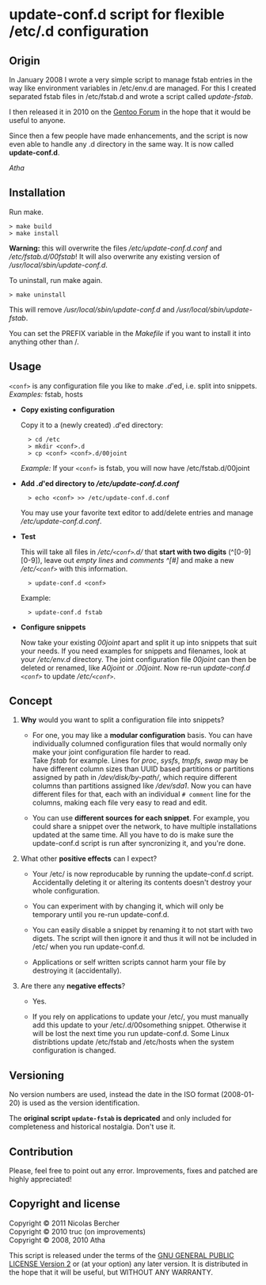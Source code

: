 update-conf.d script for flexible /etc/<conf>.d configuration
=============================================================


Origin
------

In January 2008 I wrote a very simple script to manage fstab entries in the way
like environment variables in /etc/env.d are managed. For this I created
separated fstab files in /etc/fstab.d and wrote a script called *update-fstab*.

I then released it in 2010 on the [Gentoo Forum](http://forums.gentoo.org/viewtopic.php?p=6364143) in the hope that it
would be useful to anyone.

Since then a few people have made enhancements, and the script is now even able
to handle any <conf>.d directory in the same way. It is now called **update-conf.d**.

*Atha*

Installation
------------

Run make.

    > make build
    > make install

**Warning:** this will overwrite the files */etc/update-conf.d.conf* and
*/etc/fstab.d/00fstab*! It will also overwrite any existing version of
*/usr/local/sbin/update-conf.d*.

To uninstall, run make again.

    > make uninstall

This will remove */usr/local/sbin/update-conf.d* and
*/usr/local/sbin/update-fstab*.

You can set the PREFIX variable in the *Makefile* if you want to install it into
anything other than /.

Usage
-----

``<conf>`` is any configuration file you like to make *.d*'ed, i.e. split into
snippets. *Examples:* fstab, hosts

* **Copy existing configuration**

  Copy it to a (newly created) *.d*'ed directory:

        > cd /etc
        > mkdir <conf>.d
        > cp <conf> <conf>.d/00joint

  *Example:* If your ``<conf>`` is fstab, you will now have /etc/fstab.d/00joint

* **Add *.d*'ed directory to _/etc/update-conf.d.conf_**

        > echo <conf> >> /etc/update-conf.d.conf

  You may use your favorite text editor to add/delete entries and manage
  */etc/update-conf.d.conf*.

* **Test**

  This will take all files in */etc/``<conf>``.d/* that **start with two
  digits** (^[0-9][0-9]), leave out *empty lines* and *comments ^[#]* and make a
  new */etc/``<conf>``* with  this information.

        > update-conf.d <conf>

  Example:

        > update-conf.d fstab

* **Configure snippets**

  Now take your existing *00joint* apart and split it up into snippets that
  suit your needs. If you need examples for snippets and filenames, look at your
  */etc/env.d* directory. The joint configuration file *00joint* can then be
  deleted or renamed, like *A0joint* or *.00joint*. Now re-run *update-conf.d
  ``<conf>``* to update */etc/``<conf>``*.

Concept
-------
1. **Why** would you want to split a configuration file into snippets?

   * For one, you may like a **modular configuration** basis. You can have
     individually columned configuration files that would normally only make your
     joint configuration file harder to read.  
     Take *fstab* for example. Lines for *proc*, *sysfs*, *tmpfs*, *swap* may be
     have different column sizes than UUID based partitions or partitions assigned
     by path in */dev/disk/by-path/*, which require different columns than
     partitions assigned like */dev/sda1*. Now you can have different files for
     that, each with an individual `# comment` line for the columns, making each
     file very easy to read and edit.

   * You can use **different sources for each snippet**. For example, you could
     share a snippet over the network, to have multiple installations updated at
     the same time. All you have to do is make sure the update-conf.d script is
     run after syncronizing it, and you're done.

2. What other **positive effects** can I expect?

   * Your /etc/<conf> is now reproducable by running the update-conf.d script.
     Accidentally deleting it or altering its contents doesn't destroy your whole
     configuration.

   * You can experiment with <conf> by changing it, which will only be temporary
     until you re-run update-conf.d.

   * You can easily disable a snippet by renaming it to not start with two
     digets. The script will then ignore it and thus it will not be included in
     /etc/<conf> when you run update-conf.d.

   * Applications or self written scripts cannot harm your <conf> file by
     destroying it (accidentally).

3. Are there any **negative effects**?

   * Yes.

   * If you rely on applications to update your /etc/<conf>, you must manually
     add this update to your /etc/<conf>.d/00something snippet. Otherwise it will
     be lost the next time you run update-conf.d. Some Linux distribtions update
     /etc/fstab and /etc/hosts when the system configuration is changed.

Versioning
----------

No version numbers are used, instead the date in the ISO format (2008-01-20) is used as the version identification.

The **original script `update-fstab` is depricated** and only included for completeness and historical nostalgia. Don't use it.

Contribution
------------

Please, feel free to point out any error. Improvements, fixes and patched are highly appreciated!

Copyright and license
---------------------

Copyright © 2011 Nicolas Bercher  
Copyright © 2010 truc (on improvements)  
Copyright © 2008, 2010 Atha

This script is released under the terms of the [GNU GENERAL PUBLIC LICENSE Version 2](http://www.gnu.org/licenses/gpl-2.0-standalone.html) or (at your option) any later version.
It is distributed in the hope that it will be useful, but WITHOUT ANY WARRANTY.

